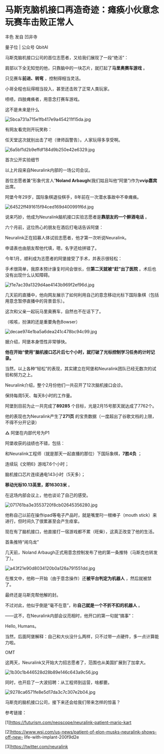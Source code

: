 # 马斯克脑机接口再造奇迹：瘫痪小伙意念玩赛车击败正常人

丰色 发自 凹非寺

量子位 | 公众号 QbitAI

马斯克脑机接口公司的首位志愿者，又给我们展现了一段“绝活”：

肩部以下全无知觉的他，只靠脑中的一块芯片，就打起了**马里奥赛车游戏** 。

只见赛车**前进、转弯** ，控制得相当灵活。

小哥全程也玩得相当投入，甚至还击败了正常人类玩家。

啧啧，四肢瘫痪者，用意念打赛车游戏。

这不是未来是什么

![5bca731a715e1fb417e9a454211f15da.jpg](https://raw.githubusercontent.com/qqhsx/qqnews_image/main/2024/03/26/马斯克脑机接口再造奇迹：瘫痪小伙意念玩赛车击败正常人/5bca731a715e1fb417e9a454211f15da.jpg)

有网友看完则开玩笑称：

任天堂这次就别出击了吧（律师函警告）。人家玩得多享受啊。

![6a5bf1d2b9effdf184d9b250e42e6329.jpg](https://raw.githubusercontent.com/qqhsx/qqnews_image/main/2024/03/26/马斯克脑机接口再造奇迹：瘫痪小伙意念玩赛车击败正常人/6a5bf1d2b9effdf184d9b250e42e6329.jpg)

首次公开实验细节

以上片段来自Neuralink内部的一场公司会议。

首位志愿者兼“形象代言人”**Noland Arbaugh**(我们姑且叫他“阿堡”)作为**vvip嘉宾** 出席。

阿堡今年29岁，国际象棋退役棋手，8年前在一次潜水事故中不幸瘫痪。

![64522ff491615f94ced169d400991f6d.jpg](https://raw.githubusercontent.com/qqhsx/qqnews_image/main/2024/03/26/马斯克脑机接口再造奇迹：瘫痪小伙意念玩赛车击败正常人/64522ff491615f94ced169d400991f6d.jpg)

说来巧妙，他成为Neuralink脑机接口实验志愿者是**靠朋友的一个醉酒电话** 。

六个月前，这位热心的朋友在酒后打电话告诉阿堡：

Neuralink正在招募人体试验志愿者，他才第一次听说Neuralink。

申请表也由朋友帮他代填，嗯，名字还给拼错了。

今年1月，顺利成为志愿者的阿堡接受了手术，并表示很轻松：

手术很简单，我原本预计康复时间会很长，但**第二天就被“赶”出了医院** 。术后也没有出现什么认知障碍。

![f1e7ac39a1329d4ae4143b969f2ef96d.jpg](https://raw.githubusercontent.com/qqhsx/qqnews_image/main/2024/03/26/马斯克脑机接口再造奇迹：瘫痪小伙意念玩赛车击败正常人/f1e7ac39a1329d4ae4143b969f2ef96d.jpg)

几天前的直播中，他向网友展示了如何利用自己的意念移动光标下国际象棋（包括用意念暂停直播中的背景音乐）。

这次和父亲一起玩马里奥赛车，自然也不在话下了。

（咳咳，扮演的还是重要角色Bowser）

![decae974e1ba5a6dea241c478bc94c99.jpg](https://raw.githubusercontent.com/qqhsx/qqnews_image/main/2024/03/26/马斯克脑机接口再造奇迹：瘫痪小伙意念玩赛车击败正常人/decae974e1ba5a6dea241c478bc94c99.jpg)

据介绍，阿堡本身悟性非常够快。

**他在开始“使用”脑机接口芯片后七个小时，就打破了光标控制学习任务的计时记录。**

当然，以上各种“轻松”的表现，其实建立在阿堡和Neuralink团队已经无数次的试验和努力之上。

Neuralink介绍，整个2月份他们一共召开了12次脑机接口会诊。

保持每周5天、每天8小时的工作量。

阿堡到目前为止一共完成了**89285** 个目标，光是2月15号那天就达成了7762个。

他的表现也为Neuralink产生了**271页** 的宝贵数据（一度超出了谷歌文档的上限，不得不分开记录）

**△** 阿堡在内部代号为P1

阿堡收获的战绩也不错，包括：

和Neuralink工程师（就是那天一起直播的那位）下国际象棋，**7胜4负** ；

连续玩《文明6》游戏7.6个小时；

脑机接口芯片连续通电143小时（5天多）；

**移动光标10.13英里，即16303米** 。

在这场内部会议上，他也谈论了自己的感受。

![071761ba3e3553720f8cb02645356280.jpg](https://raw.githubusercontent.com/qqhsx/qqnews_image/main/2024/03/26/马斯克脑机接口再造奇迹：瘫痪小伙意念玩赛车击败正常人/071761ba3e3553720f8cb02645356280.jpg)

他称自己以前在操作ipad等电子产品时，就是嘴里叼一根棒子（mouth stick）来进行，但时间久了很累甚至会产生痉挛。

现在有了脑机接口，他直接打一宿游戏都不累（旺柴），这真正改变了他的生活。

首条推特“闹乌龙”

几天前，Noland Arbaugh正式用意念控制发布了他的第一条推特（马斯克也转发了）。

![a43f21e90d8034120b0a126a791551dd.jpg](https://raw.githubusercontent.com/qqhsx/qqnews_image/main/2024/03/26/马斯克脑机接口再造奇迹：瘫痪小伙意念玩赛车击败正常人/a43f21e90d8034120b0a126a791551dd.jpg)

在推文中，他称一开始（由于意念操作）还**被平台判定为机器人** ，然后就被禁了。

最终还是马斯克帮他解的封。

不过对此，他似乎倒是“毫不在意”，称**自己就是一个不折不扣的机器人** 。

——这不，在Neuralink内部会议亮相时，他开口的第一句就“搞事”：

Hello, Humans。

当然，后面阿堡解释：自己和大伙没什么两样，只不过带一点硬件，多一点计算能力啦。

OMT

这两天，Neuralink又开始大力招志愿者了，范围也从美国扩展到了加拿大。

![1b30c1b446528d28b89e146c643a9c56.jpg](https://raw.githubusercontent.com/qqhsx/qqnews_image/main/2024/03/26/马斯克脑机接口再造奇迹：瘫痪小伙意念玩赛车击败正常人/1b30c1b446528d28b89e146c643a9c56.jpg)

同时，也开启了一大波招聘：从工程师到运营，啥都要。

![9278ca6571fe8e5d17da3c7c307e2b04.jpg](https://raw.githubusercontent.com/qqhsx/qqnews_image/main/2024/03/26/马斯克脑机接口再造奇迹：瘫痪小伙意念玩赛车击败正常人/9278ca6571fe8e5d17da3c7c307e2b04.jpg)

马斯克的脑机接口公司，接下来还会给我们带来怎样的惊喜？

参考链接：

[1]https://futurism.com/neoscope/neuralink-patient-mario-kart

[2]https://www.wsj.com/us-news/patient-of-elon-musks-neuralink-shows-off-new-
life-with-implant-200f9d2e

[3]https://twitter.com/neuralink

